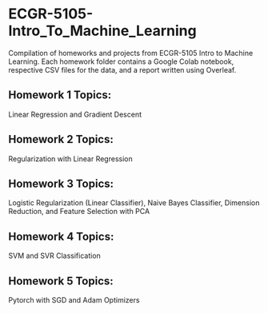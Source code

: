# ECGR-5105-Intro_To_Machine_Learning
Compilation of homeworks and projects from ECGR-5105 Intro to Machine Learning. Each homework folder contains a Google Colab notebook, respective CSV files for the data, and a report written using Overleaf.

## Homework 1 Topics:
Linear Regression and Gradient Descent

## Homework 2 Topics:
Regularization with Linear Regression

## Homework 3 Topics:
Logistic Regularization (Linear Classifier), Naive Bayes Classifier, Dimension Reduction, and Feature Selection with PCA

## Homework 4 Topics:
SVM and SVR Classification

## Homework 5 Topics:
Pytorch with SGD and Adam Optimizers
